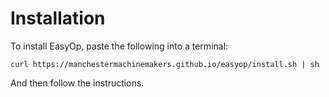 # Installation
To install EasyOp, paste the following into a terminal:
```sh-script
curl https://manchestermachinemakers.github.io/easyop/install.sh | sh
```
And then follow the instructions.
